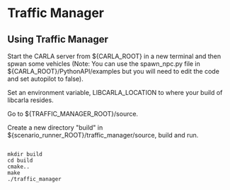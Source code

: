 # Traffic Manager

## Using Traffic Manager

Start the CARLA server from ${CARLA_ROOT} in a new terminal and then spwan some vehicles (Note: You can use the spawn_npc.py file in ${CARLA_ROOT}/PythonAPI/examples but you will need to edit the code and set autopilot to false).

Set an environment variable, LIBCARLA_LOCATION to where your build of libcarla resides.

Go to ${TRAFFIC_MANAGER_ROOT}/source.

Create a new directory "build" in ${scenario_runner_ROOT}/traffic_manager/source, build and run.

```

mkdir build
cd build
cmake..
make
./traffic_manager

```

